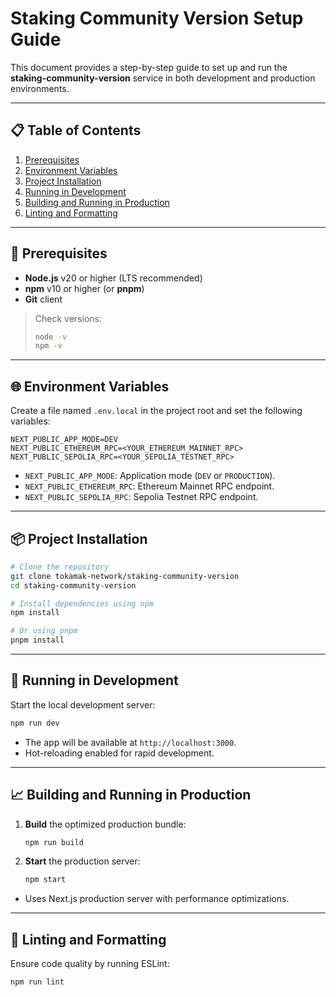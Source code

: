 # Staking Community Version Setup Guide

This document provides a step-by-step guide to set up and run the **staking-community-version** service in both development and production environments.

---

## 📋 Table of Contents
1. [Prerequisites](#prerequisites)
2. [Environment Variables](#environment-variables)
3. [Project Installation](#project-installation)
4. [Running in Development](#running-in-development)
5. [Building and Running in Production](#building-and-running-in-production)
6. [Linting and Formatting](#linting-and-formatting)

---

## 🔧 Prerequisites

- **Node.js** v20 or higher (LTS recommended)
- **npm** v10 or higher (or **pnpm**)
- **Git** client

> Check versions:
> ```bash
> node -v
> npm -v
> ```

---

## 🌐 Environment Variables

Create a file named `.env.local` in the project root and set the following variables:

```env
NEXT_PUBLIC_APP_MODE=DEV
NEXT_PUBLIC_ETHEREUM_RPC=<YOUR_ETHEREUM_MAINNET_RPC>
NEXT_PUBLIC_SEPOLIA_RPC=<YOUR_SEPOLIA_TESTNET_RPC>
```

- `NEXT_PUBLIC_APP_MODE`: Application mode (`DEV` or `PRODUCTION`).
- `NEXT_PUBLIC_ETHEREUM_RPC`: Ethereum Mainnet RPC endpoint.
- `NEXT_PUBLIC_SEPOLIA_RPC`: Sepolia Testnet RPC endpoint.

---

## 📦 Project Installation

```bash
# Clone the repository
git clone tokamak-network/staking-community-version
cd staking-community-version

# Install dependencies using npm
npm install

# Or using pnpm
pnpm install
```

---

## 🚀 Running in Development

Start the local development server:

```bash
npm run dev
```

- The app will be available at `http://localhost:3000`.
- Hot-reloading enabled for rapid development.

---

## 📈 Building and Running in Production

1. **Build** the optimized production bundle:
   ```bash
   npm run build
   ```

2. **Start** the production server:
   ```bash
   npm start
   ```

- Uses Next.js production server with performance optimizations.

---

## 🧹 Linting and Formatting

Ensure code quality by running ESLint:

```bash
npm run lint
```


